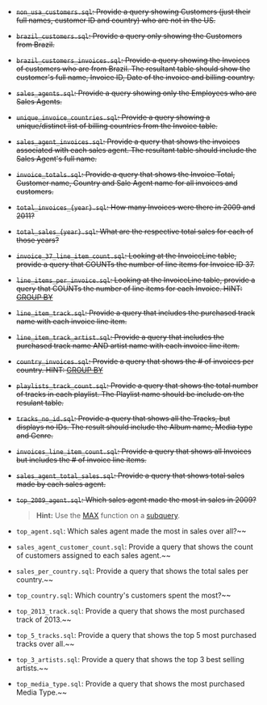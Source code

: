 - ~~`non_usa_customers.sql`: Provide a query showing Customers (just their full names, customer ID and country) who are not in the US.~~
- ~~`brazil_customers.sql`: Provide a query only showing the Customers from Brazil.~~
-  ~~`brazil_customers_invoices.sql`: Provide a query showing the Invoices of customers who are from Brazil. The resultant table should show the customer's full name, Invoice ID, Date of the invoice and billing country.~~
-  ~~`sales_agents.sql`: Provide a query showing only the Employees who are Sales Agents.~~
-  ~~`unique_invoice_countries.sql`: Provide a query showing a unique/distinct list of billing countries from the Invoice table.~~
-  ~~`sales_agent_invoices.sql`: Provide a query that shows the invoices associated with each sales agent. The resultant table should include the Sales Agent's full name.~~
- ~~`invoice_totals.sql`: Provide a query that shows the Invoice Total, Customer name, Country and Sale Agent name for all invoices and customers.~~
-  ~~`total_invoices_{year}.sql`: How many Invoices were there in 2009 and 2011?~~
-  ~~`total_sales_{year}.sql`: What are the respective total sales for each of those years?~~
-  ~~`invoice_37_line_item_count.sql`: Looking at the InvoiceLine table, provide a query that COUNTs the number of line items for Invoice ID 37.~~
-  ~~`line_items_per_invoice.sql`: Looking at the InvoiceLine table, provide a query that COUNTs the number of line items for each Invoice. HINT: [GROUP BY](http://www.sqlite.org/lang_select.html#resultset)~~
-  ~~`line_item_track.sql`: Provide a query that includes the purchased track name with each invoice line item.~~
-  ~~`line_item_track_artist.sql`: Provide a query that includes the purchased track name AND artist name with each invoice line item.~~
-  ~~`country_invoices.sql`: Provide a query that shows the # of invoices per country. HINT: [GROUP BY](http://www.sqlite.org/lang_select.html#resultset)~~
-  ~~`playlists_track_count.sql`: Provide a query that shows the total number of tracks in each playlist. The Playlist name should be include on the resulant table.~~
-  ~~`tracks_no_id.sql`: Provide a query that shows all the Tracks, but displays no IDs. The result should include the Album name, Media type and Genre.~~
-  ~~`invoices_line_item_count.sql`: Provide a query that shows all Invoices but includes the # of invoice line items.~~
-  ~~`sales_agent_total_sales.sql`: Provide a query that shows total sales made by each sales agent.~~
-  ~~`top_2009_agent.sql`: Which sales agent made the most in sales in 2009?~~

    > **Hint:** Use the [MAX](https://www.sqlite.org/lang_aggfunc.html#maxggunc) function on a [subquery](http://beginner-sql-tutorial.com/sql-subquery.htm).

-  `top_agent.sql`: Which sales agent made the most in sales over all?~~
-  `sales_agent_customer_count.sql`: Provide a query that shows the count of customers assigned to each sales agent.~~
-  `sales_per_country.sql`: Provide a query that shows the total sales per country.~~
-  `top_country.sql`: Which country's customers spent the most?~~
-  `top_2013_track.sql`: Provide a query that shows the most purchased track of 2013.~~
-  `top_5_tracks.sql`: Provide a query that shows the top 5 most purchased tracks over all.~~
-  `top_3_artists.sql`: Provide a query that shows the top 3 best selling artists.~~
-  `top_media_type.sql`: Provide a query that shows the most purchased Media Type.~~
